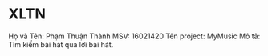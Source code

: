 # XLTN
Họ và Tên: Phạm Thuận Thành
MSV: 16021420
Tên project: MyMusic
Mô tả: Tìm kiếm bài hát qua lời bài hát.
